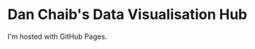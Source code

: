 <!DOCTYPE html>
<html>
<body>
<h1>Dan Chaib's Data Visualisation Hub</h1>
<p>I'm hosted with GitHub Pages.</p>
</body>
</html>
